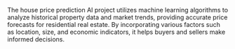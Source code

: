 The house price prediction AI project utilizes machine learning algorithms to analyze historical property data and market trends, providing accurate price forecasts for residential real estate. By incorporating various factors such as location, size, and economic indicators, it helps buyers and sellers make informed decisions.
